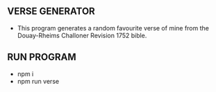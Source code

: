 ## VERSE GENERATOR
- This program generates a random favourite verse of mine from the Douay-Rheims Challoner Revision 1752 bible.
## RUN PROGRAM
- npm i
- npm run verse
